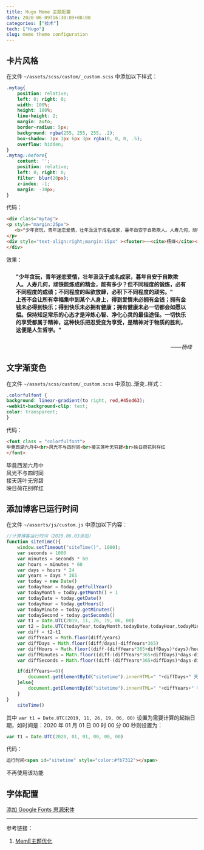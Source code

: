 ```yaml
---
title: Hugo Meme 主题配置
date: 2020-06-09T16:30:09+08:00
categories: ["技术"]
tech: ["Hugo"]
slug: meme theme configuration
---
```


## 卡片风格

在文件 `~/assets/scss/custom/_custom.scss` 中添加以下样式：

```scss
.mytag{
    position: relative;
    left: 0; right: 0;
    width: 100%;
    height: 100%;
    line-height: 2;
    margin: auto;
    border-radius: 5px;
    background: rgba(255, 255, 255, .2);
    box-shadow: 3px 3px 6px 3px rgba(0, 0, 0, .5);
    overflow: hidden;
}
.mytag::before{
    content: '';
    position: relative;
    left: 0; right: 0;
    filter: blur(20px);
    z-index: -1;
    margin: -30px;
}
```

代码：

```html
<div class="mytag">
<p style="margin:25px">
   <b>"少年贪玩，青年迷恋爱情，壮年汲汲于成名成家，暮年自安于自欺欺人。人寿几何，顽铁能炼成的精金，能有多少？但不同程度的锻炼，必有不同程度的成绩；不同程度的纵欲放肆，必积下不同程度的顽劣。"<br />上苍不会让所有幸福集中到某个人身上，得到爱情未必拥有金钱；拥有金钱未必得到快乐；得到快乐未必拥有健康；拥有健康未必一切都会如愿以偿。保持知足常乐的心态才是淬炼心智、净化心灵的最佳途径。一切快乐的享受都属于精神，这种快乐把忍受变为享受，是精神对于物质的胜利，这便是人生哲学。"</b>
</p>
<div style="text-align:right;margin:15px" ><footer>——<cite>杨绛</cite></footer></div>	
</div>
```

效果：

<div class="mytag">
<p style="margin:25px">
   <b>"少年贪玩，青年迷恋爱情，壮年汲汲于成名成家，暮年自安于自欺欺人。人寿几何，顽铁能炼成的精金，能有多少？但不同程度的锻炼，必有不同程度的成绩；不同程度的纵欲放肆，必积下不同程度的顽劣。"<br />上苍不会让所有幸福集中到某个人身上，得到爱情未必拥有金钱；拥有金钱未必得到快乐；得到快乐未必拥有健康；拥有健康未必一切都会如愿以偿。保持知足常乐的心态才是淬炼心智、净化心灵的最佳途径。一切快乐的享受都属于精神，这种快乐把忍受变为享受，是精神对于物质的胜利，这便是人生哲学。"</b>
</p>
<div style="text-align:right;margin:15px" ><footer>——<cite>杨绛</cite></footer></div>	
</div>

## 文字渐变色

在文件 `~/assets/scss/custom/_custom.scss` 中添加..渐变..样式：

```scss
.colorfulfont {
background: linear-gradient(to right, red,#45ed63);
-webkit-background-clip: text;
color: transparent;
}
```

代码：

```html
<font class = "colorfulfont">
毕竟西湖六月中<br>风光不与四时同<br>接天莲叶无穷碧<br>映日荷花别样红
</font>
```

<font class = "colorfulfont">
毕竟西湖六月中<br>风光不与四时同<br>接天莲叶无穷碧<br>映日荷花别样红
</font>

## 添加博客已运行时间

在文件 `~/asserts/js/custom.js` 中添加以下内容：

```js
//计算博客运行时间（2020.06.03添加）
function siteTime(){
    window.setTimeout("siteTime()", 1000);
    var seconds = 1000
    var minutes = seconds * 60
    var hours = minutes * 60
    var days = hours * 24
    var years = days * 365
    var today = new Date()
    var todayYear = today.getFullYear()
    var todayMonth = today.getMonth() + 1
    var todayDate = today.getDate()
    var todayHour = today.getHours()
    var todayMinute = today.getMinutes()
    var todaySecond = today.getSeconds()
    var t1 = Date.UTC(2019, 11, 26, 19, 06, 00)
    var t2 = Date.UTC(todayYear,todayMonth,todayDate,todayHour,todayMinute,todaySecond)
    var diff = t2-t1
    var diffYears = Math.floor(diff/years)
    var diffDays = Math.floor((diff/days)-diffYears*365)
    var diffHours = Math.floor((diff-(diffYears*365+diffDays)*days)/hours)
    var diffMinutes = Math.floor((diff-(diffYears*365+diffDays)*days-diffHours*hours)/minutes)
    var diffSeconds = Math.floor((diff-(diffYears*365+diffDays)*days-diffHours*hours-diffMinutes*minutes)/seconds)

    if(diffYears==0){
        document.getElementById("sitetime").innerHTML=" "+diffDays+" 天 "+diffHours+" 小时 "+diffMinutes+" 分钟 "+diffSeconds+" 秒"
    }else{
        document.getElementById("sitetime").innerHTML=" "+diffYears+" 年 "+diffDays+" 天 "+diffHours+" 小时 "+diffMinutes+" 分钟 "+diffSeconds+" 秒"
    }
}
    siteTime()
```

其中 `var t1 = Date.UTC(2019, 11, 26, 19, 06, 00)` 设置为需要计算的起始日期，如时间是：2020 年 01 月 01 日 00 时 00 分 00 秒则设置为：

```js
var t1 = Date.UTC(2020, 01, 01, 00, 00, 00)
```

代码：

```html
运行时间<span id="sitetime" style="color:#fb7312"></span>
```

不再使用该功能

## 字体配置

[添加 Google Fonts 思源宋体](https://immmmm.com/noto-serif-sc-by-google-fonts/)

---

参考链接：

1. [MemE主题优化](https://ztygcs.github.io/posts/meme%E4%B8%BB%E9%A2%98%E4%BC%98%E5%8C%96/)